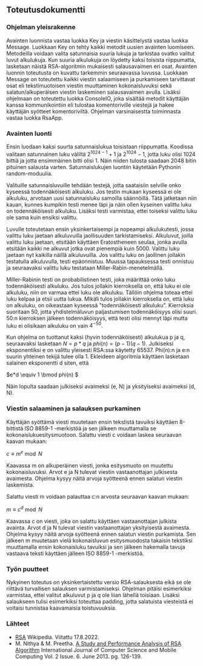## Toteutusdokumentti

### Ohjelman yleisrakenne

Avainten luonnista vastaa luokka Key ja viestin käsittelystä vastaa luokka Message. Luokkaan Key on tehty kaikki metodit uusien avainten luomiseen. Metodeilla voidaan valita satunnaisia suuria lukuja ja tarkistaa ovatko valitut luvut alkulukuja. Kun suuria alkulukuja on löydetty kaksi toisista riippumatta, lasketaan näistä RSA-algoritmin mukaisesti salausavaimen eri osat. Avainten luonnin toteutusta on kuvattu tarkemmin seuraavassa luvussa. Luokkaan Message on toteutettu kaikki viestin salaamiseen ja purkamiseen tarvittavat osat eli tekstimuotoisen viestin muuttaminen kokonaisluvuksi sekä salatun/alkuperäisen viestin laskeminen salausavaimen avulla. Lisäksi ohjelmaan on toteutettu luokka ConsoleIO, joka sisältää metodit käyttäjän kanssa kommunikointiin eli tulostaa komentoriville viestejä ja hakee käyttäjän syötteet komentoriviltä. Ohjelman varsinaisestta toiminnasta vastaa luokka RsaApp.

### Avainten luonti

Ensin luodaan kaksi suurta satunnaislukua toisistaan riippumatta. Koodissa valitaan satunnainen luku väliltä $2^{1024-1}+1$ ja $2^{1024}-1$, jotta luku olisi 1024 bittiä ja jotta ensimmäinen bitti olisi 1. Näin niiden tulosta saadaan 2048 bitin pituinen salausta varten. Satunnaislukujen luontiin käytetään Pythonin random-moduulia.

Valituille satunnaisluvuille tehdään testejä, jotta saataisiin selville onko kyseessä todennäköisesti alkuluku. Jos testin mukaan kyseessä ei ole alkuluku, arvotaan uusi satunnaisluku samoilla säännöillä. Tätä jatketaan niin kauan, kunnes kumpikin testi menee läpi ja näin ollen kyseinen valittu luku on todennäköisesti alkuluku. Lisäksi testi varmistaa, ettei toiseksi valittu luku ole sama kuin ensiksi valittu.

Luvulle toteutetaan ensin yksinkertaisempi ja nopeampi alkulukutesti, jossa valittu luku jaetaan alkuluvuilla jaollisuuden tarkistamiseksi. Alkuluvut, joilla valittu luku jaetaan, etsitään käyttäen Eratostheneen seulaa, jonka avulla etsitään kaikki ne alkuvut jotka ovat pienempiä kuin 5000. Valittu luku jaetaan nyt kaikilla näillä alkuluvuilla. Jos valittu luku on jaollinen jollakin testatulla alkuluvulla, testi epäonnistuu. Muussa tapauksessa testi onnistuu ja seuraavaksi valittu luku testataan Miller-Rabin-menetelmällä.

Miller-Rabinin testi on probabilistinen testi, joka määrittää onko luku todennäköisesti alkuluku. Jos tulos jollakin kierroksella on, että luku ei ole alkuluku, niin on varmaa ettei luku ole alkuluku. Tällöin ohjelma toteaa ettei luku kelpaa ja etsii uutta lukua. Mikäli tulos jollakin kierroksella on, että luku on alkuluku, on oikeastaan kyseessä "todennäköisesti alkuluku". Kierroksia suoritaan 50, jotta yhdistelmäluvun paljastumisen todennäköisyys olisi suuri. 50:n kierroksen jälkeen todennäköisyys, että testi olisi mennyt läpi mutta luku ei olisikaan alkuluku on vain $4^{-50}$.

Kun ohjelma on tuottanut kaksi (hyvin todennäköisesti) alkulukua p ja q, seuraavaksi lasketaan $N = p*q$ ja $phi(n) = (p-1)(q-1)$. Julkiseksi eksponentiksi e on valittu yleisesti RSA:ssa käytetty 65537. Phi(n):n ja e:n suurin yhteinen tekijä tulee olla 1. Ekleideen algoritmia käyttäen lasketaan salainen eksponentti d siten, että 

$e*d \equiv 1 \bmod phi(n) $

Näin lopulta saadaan julkiseksi avaimeksi (e, N) ja yksityiseksi avaimeksi (d, N).

### Viestin salaaminen ja salauksen purkaminen

Käyttäjän syöttämä viesti muutetaan ensin tekstistä tavuiksi käyttäen 8-bittistä ISO 8859-1 -merkistöä ja sen jälkeen muuttamalla se kokonaislukuesitysmuotoon. Salattu viesti c voidaan laskea seuraavan kaavan mukaan:

$c \equiv m^e \bmod N$

Kaavassa m on alkuperäinen viesti, jonka esitysmuoto on muutettu kokonaisluvuksi. Arvot e ja N tulevat viestin vastaanottajan julkisesta avaimesta. Ohjelma kysyy näitä arvoja syötteenä ennen salatun viestin laskemista.

Salattu viesti m voidaan palauttaa c:n arvosta seuraavan kaavan mukaan:

$m \equiv c^d \bmod N$

Kaavassa c on viesti, joka on salattu käyttäen vastaanottajan julkista avainta. Arvot d ja N tulevat viestin vastaanottajan yksityisestä avaimesta. Ohjelma kysyy näitä arvoja syötteenä ennen salatun viestin purkamista. Sen jälkeen m muutetaan vielä kokonaisluvun esitysmuodosta takaisin tekstiksi muuttamalla ensin kokonaisluku tavuiksi ja sen jälkeen hakemalla tavuja vastaava teksti käyttäen jälleen ISO 8859-1 -merkistöä.

### Työn puutteet

Nykyinen toteutus on yksinkertaistettu versio RSA-salauksesta eikä se ole riittävä turvallisen salauksen varmistamiseksi. Ohjelman pitäisi esimerkiksi varmistaa, ettei valitut alkuluvut p ja q ole liian lähellä toisiaan. Lisäksi salaukseen tulisi esimerkiksi toteuttaa padding, jotta salatuista viesteistä ei voitaisi tunnistaa kaavamaisia toistuvuuksia.

### Lähteet

- [RSA](https://fi.wikipedia.org/wiki/RSA) Wikipedia. Viitattu 17.8.2022.
- M. Nithya & M. Preetha. [A Study and Performance Analysis of RSA Algorithm](https://www.ijcsmc.com/docs/papers/June2013/V2I6201330.pdf) International Journal of Computer Science and Mobile Computing Vol. 2 Issue. 6. June 2013. pg. 126-139.
